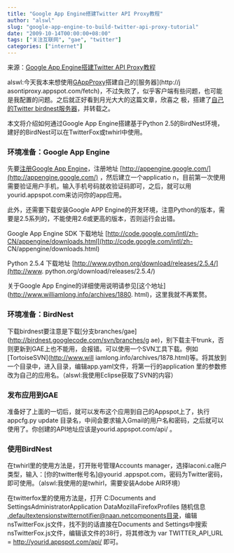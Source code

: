 ```yaml
---
title: "Google App Engine搭建Twitter API Proxy教程"
author: "alswl"
slug: "google-app-engine-to-build-twitter-api-proxy-tutorial"
date: "2009-10-14T00:00:00+08:00"
tags: ["关注互联网", "gae", "twitter"]
categories: ["internet"]
---
```


来源：[Google App Engine搭建Twitter API Proxy教程](http://www.williamlong.info/archives/1956.html)

alswl:今天我本来想使用[GAppProxy](http://gappproxy.googlecode.com/)搭建自己的[服务器](http://j
asontiproxy.appspot.com/fetch)，不过失败了，似乎客户端有些问题，也可能是我配置的问题。之后就正好看到月光大大的这篇文章，欣喜之
极，搭建了[自己的Twitter birdnest服务器](http://jasontitwitter.appspot.com/api/)，并转载之。

本文将介绍如何通过Google App Engine搭建基于Python
2.5的BirdNest环境，建好的BirdNest可以在TwitterFox或twhirl中使用。

### 环境准备：Google App Engine

先要[注册Google App Engine](http://www.williamlong.info/archives/1357.html)，注册地址
[http://appengine.google.com/](http://appengine.google.com/) ，然后建立一个applicatio
n，目前第一次使用需要验证用户手机，输入手机号码就收验证码即可，之后，就可以用yourid.appspot.com来访问你的app应用。

此外，还需要下载安装Google APP Engine的开发环境，注意Python的版本，需要是2.5系列的，不能使用2.6或更高的版本，否则运行会出错。

Google App Engine SDK 下载地址 [http://code.google.com/intl/zh-CN/appengine/downloads.html](http://code.google.com/intl/zh-
CN/appengine/downloads.html)

Python 2.5.4 下载地址 [http://www.python.org/download/releases/2.5.4/](http://www.
python.org/download/releases/2.5.4/)

关于Google App Engine的详细使用说明请参见[这个地址](http://www.williamlong.info/archives/1880.
html)，这里我就不再累赘。

### 环境准备：BirdNest

下载birdnest要注意是下载[分支branches/gae](http://birdnest.googlecode.com/svn/branches/g
ae)，别下载主干trunk，否则更新到GAE上也不能用，会报错。可以使用一个SVN工具下载。例如[TortoiseSVN](http://www.will
iamlong.info/archives/1878.html)等。将其放到一个目录中，进入目录，编辑app.yaml文件，将第一行的application
里的参数修改为自己的应用名。（alswl:我使用Eclipse获取了SVN的内容）

### 发布应用到GAE

准备好了上面的一切后，就可以发布这个应用到自己的Appspot上了，执行 appcfg.py update
目录名，中间会要求输入Gmail的用户名和密码，之后就可以使用了。你创建的API地址应该是yourid.appspot.com/api/ 。

### 使用BirdNest

在twhirl里的使用方法是，打开账号管理Accounts manager，选择laconi.ca账户类型，输入：[你的twitter帐号名]@yourid
.appspot.com，密码为Twitter密码，即可使用。（alswl:我使用的是twhirl，需要安装Adobe AIR环境）

在twitterfox里的使用方法是，打开 C:Documents and SettingsAdministratorApplication
DataMozillaFirefoxProfiles 随机信息
.defaultextensionstwitternotifier@naan.netcomponents目录，编辑
nsTwitterFox.js文件，找不到的话直接在Documents and
Settings中搜索nsTwitterFox.js文件，编辑该文件的38行，将其修改为 var TWITTER_API_URL =
http://yourid.appspot.com/api/ 即可。
